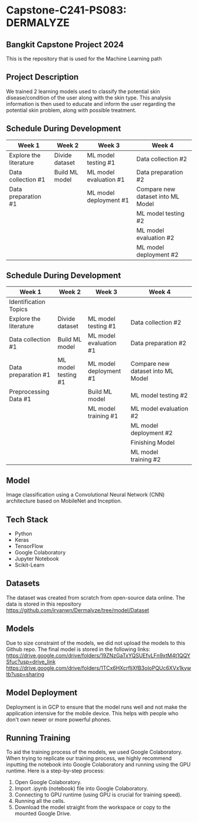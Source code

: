 # Capstone-C241-PS083: DERMALYZE

## Bangkit Capstone Project 2024
This is the repository that is used for the Machine Learning path

## Project Description
We trained 2 learning models used to classify the potential skin disease/condition of the user along with the skin type. This analysis information is then used to educate and inform the user regarding the potential skin problem, along with possible treatment.

## Schedule During Development
|         Week 1         |       Week 2        |         Week 3          |               Week 4                |
|----------------------- |---------------------|-------------------------|-------------------------------------|
| Explore the literature |   Divide dataset    |   ML model testing #1   |          Data collection #2         |
|   Data collection #1   |   Build ML model    |  ML model evaluation #1 |          Data preparation #2        |
|   Data preparation #1  |                     |  ML model deployment #1 |  Compare new dataset into ML Model  |
|                        |                     |                         |          ML model testing #2        |
|                        |                     |                         |        ML model evaluation #2       |
|                        |                     |                         |        ML model deployment #2       |

## Schedule During Development
|         Week 1         |       Week 2        |         Week 3          |               Week 4                |
|----------------------- |---------------------|-------------------------|-------------------------------------|
| Identification Topics  |
| Explore the literature |   Divide dataset    |   ML model testing #1   |          Data collection #2         |
|   Data collection #1   |   Build ML model    |  ML model evaluation #1 |          Data preparation #2        |
|   Data preparation #1  |  ML model testing #1|  ML model deployment #1 |  Compare new dataset into ML Model  |
| Preprocessing Data #1  |                     |      Build ML model     |          ML model testing #2        |
|                        |                     |  ML model training #1   |        ML model evaluation #2       |
|                        |                     |                         |        ML model deployment #2       |
|                        |                     |                         |            Finishing Model          |
|                        |                     |                         |            ML model training #2     |

## Model
Image classification using a Convolutional Neural Network (CNN) architecture based on MobileNet and Inception.

## Tech Stack
- Python
- Keras
- TensorFlow
- Google Colaboratory
- Jupyter Notebook
- Scikit-Learn

## Datasets
The dataset was created from scratch from open-source data online. The data is stored in this repository
https://github.com/irvanwn/Dermalyze/tree/model/Dataset 

## Models
Due to size constraint of the models, we did not upload the models to this Github repo. The final model is stored in the following links: <br />
https://drive.google.com/drive/folders/19ZNzGaTxYQSUEfvLFn9xtM4t1QQYSfuc?usp=drive_link <br />
https://drive.google.com/drive/folders/1TCx6HXcrfljXfB3oloPQUc6XVx1kywtb?usp=sharing <br />

## Model Deployment 
Deployment is in GCP to ensure that the model runs well and not make the application intensive for the mobile device. This helps with people who don't own newer or more powerful phones.

## Running Training
To aid the training process of the models, we used Google Colaboratory. When trying to replicate our training process, we highly recommend inputting the notebook into Google Colaboratory and running using the GPU runtime. Here is a step-by-step process:

1. Open Google Colaboratory.
2. Import .ipynb (notebook) file into Google Colaboratory.
3. Connecting to GPU runtime (using GPU is crucial for training speed).
4. Running all the cells.
5. Download the model straight from the workspace or copy to the mounted Google Drive.
